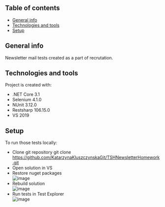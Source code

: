## Table of contents
* [General info](#general-info)
* [Technologies and tools](#technologies)
* [Setup](#setup)

## General info
Newsletter mail tests created as a part of recrutation.
	
## Technologies and tools
Project is created with:
* .NET Core 3.1
* Selenium 4.1.0
* NUnit 3.12.0
* Restsharp 106.15.0
* VS 2019
	
## Setup
To run those tests locally:


* Clone git repository git clone https://github.com/KatarzynaKluszczynskaGit/TSHNewsletterHomework.git
* Open solution in VS
* Restore nuget packages <br/>
![image](https://user-images.githubusercontent.com/80790156/148475495-c7eb9048-1ef4-4831-9cdb-78b6ae97c606.png)
* Rebuild solution <br/>
![image](https://user-images.githubusercontent.com/80790156/148474915-55e252b3-d174-40f6-a25b-fb29cde42b0e.png)
* Run tests in Test Explorer <br/>
![image](https://user-images.githubusercontent.com/80790156/148475059-06107921-ff89-4235-83dc-5074730b6b4a.png)

